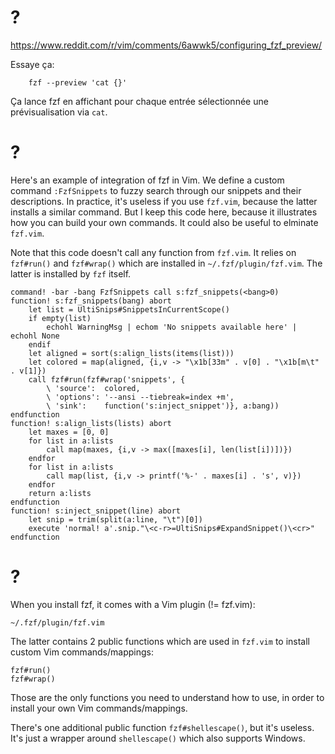 # ?

<https://www.reddit.com/r/vim/comments/6awwk5/configuring_fzf_preview/>

Essaye ça:

        fzf --preview 'cat {}'

Ça lance fzf en affichant pour chaque entrée sélectionnée une prévisualisation via `cat`.

# ?

Here's an example of integration of fzf in Vim.
We define a  custom command `:FzfSnippets` to fuzzy search  through our snippets
and their descriptions.
In practice,  it's useless if you  use `fzf.vim`, because the  latter installs a
similar command.
But I  keep this code here,  because it illustrates  how you can build  your own
commands.
It could also be useful to elminate `fzf.vim`.

Note that this code doesn't call any function from `fzf.vim`.
It relies on `fzf#run()` and `fzf#wrap()` which are installed in `~/.fzf/plugin/fzf.vim`.
The latter is installed by `fzf` itself.

    command! -bar -bang FzfSnippets call s:fzf_snippets(<bang>0)
    function! s:fzf_snippets(bang) abort
        let list = UltiSnips#SnippetsInCurrentScope()
        if empty(list)
            echohl WarningMsg | echom 'No snippets available here' | echohl None
        endif
        let aligned = sort(s:align_lists(items(list)))
        let colored = map(aligned, {i,v -> "\x1b[33m" . v[0] . "\x1b[m\t" . v[1]})
        call fzf#run(fzf#wrap('snippets', {
            \ 'source':  colored,
            \ 'options': '--ansi --tiebreak=index +m',
            \ 'sink':    function('s:inject_snippet')}, a:bang))
    endfunction
    function! s:align_lists(lists) abort
        let maxes = [0, 0]
        for list in a:lists
            call map(maxes, {i,v -> max([maxes[i], len(list[i])])})
        endfor
        for list in a:lists
            call map(list, {i,v -> printf('%-' . maxes[i] . 's', v)})
        endfor
        return a:lists
    endfunction
    function! s:inject_snippet(line) abort
        let snip = trim(split(a:line, "\t")[0])
        execute 'normal! a'.snip."\<c-r>=UltiSnips#ExpandSnippet()\<cr>"
    endfunction

# ?

When you install fzf, it comes with a Vim plugin (!= fzf.vim):

    ~/.fzf/plugin/fzf.vim

The latter  contains 2 public functions  which are used in  `fzf.vim` to install
custom Vim commands/mappings:

    fzf#run()
    fzf#wrap()

Those are  the only functions  you need  to understand how  to use, in  order to
install your own Vim commands/mappings.

There's one additional public function `fzf#shellescape()`, but it's useless.
It's just a wrapper around `shellescape()` which also supports Windows.

